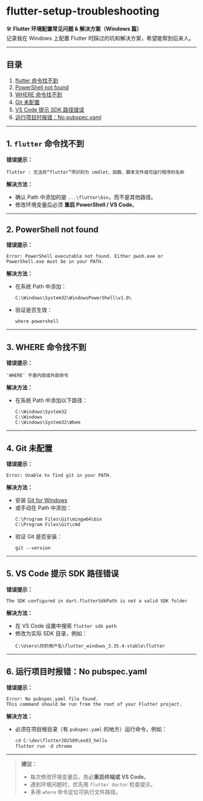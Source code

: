 # flutter-setup-troubleshooting

🛠️ **Flutter 环境配置常见问题 & 解决方案（Windows 篇）**  
记录我在 Windows 上配置 Flutter 时踩过的坑和解决方案，希望能帮到后来人。

---

## 目录

1. [flutter 命令找不到](#1-flutter-命令找不到)
2. [PowerShell not found](#2-powershell-not-found)
3. [WHERE 命令找不到](#3-where-命令找不到)
4. [Git 未配置](#4-git-未配置)
5. [VS Code 提示 SDK 路径错误](#5-vs-code-提示-sdk-路径错误)
6. [运行项目时报错：No pubspec.yaml](#6-运行项目时报错no-pubspecyaml)

---

## 1. <span id="1-flutter-命令找不到"></span> `flutter` 命令找不到

**错误提示：**
```
flutter : 无法将“flutter”项识别为 cmdlet、函数、脚本文件或可运行程序的名称
```

**解决方法：**
- 确认 Path 中添加的是 `...\flutter\bin`，而不是其他路径。
- 修改环境变量后必须 **重启 PowerShell / VS Code**。

---

## 2. <span id="2-powershell-not-found"></span> PowerShell not found

**错误提示：**
```
Error: PowerShell executable not found. Either pwsh.exe or PowerShell.exe must be in your PATH.
```

**解决方法：**
- 在系统 Path 中添加：
  ```
  C:\Windows\System32\WindowsPowerShell\v1.0\
  ```
- 验证是否生效：
  ```
  where powershell
  ```

---

## 3. <span id="3-where-命令找不到"></span> WHERE 命令找不到

**错误提示：**
```
'WHERE' 不是内部或外部命令
```

**解决方法：**
- 在系统 Path 中添加以下路径：
  ```
  C:\Windows\System32
  C:\Windows
  C:\Windows\System32\Wbem
  ```

---

## 4. <span id="4-git-未配置"></span> Git 未配置

**错误提示：**
```
Error: Unable to find git in your PATH.
```

**解决方法：**
- 安装 [Git for Windows](https://git-scm.com/download/win)  
- 或手动在 Path 中添加：
  ```
  C:\Program Files\Git\mingw64\bin
  C:\Program Files\Git\cmd
  ```
- 验证 Git 是否安装：
  ```
  git --version
  ```

---

## 5. <span id="5-vs-code-提示-sdk-路径错误"></span> VS Code 提示 SDK 路径错误

**错误提示：**
```
The SDK configured in dart.flutterSdkPath is not a valid SDK folder
```

**解决方法：**
- 在 VS Code 设置中搜索 `flutter sdk path`
- 修改为实际 SDK 目录，例如：
  ```
  C:\Users\你的用户名\flutter_windows_3.35.4-stable\flutter
  ```

---

## 6. <span id="6-运行项目时报错no-pubspecyaml"></span> 运行项目时报错：No pubspec.yaml

**错误提示：**
```
Error: No pubspec.yaml file found.
This command should be run from the root of your Flutter project.
```

**解决方法：**
- 必须在项目根目录（有 `pubspec.yaml` 的地方）运行命令，例如：
  ```powershell
  cd C:\dev\flutter202509\ex03_hello
  flutter run -d chrome
  ```

---

> **建议：**
>
> - 每次修改环境变量后，务必**重启终端或 VS Code**。
> - 遇到环境问题时，优先用 `flutter doctor` 检查提示。
> - 多用 `where` 命令定位可执行文件路径。
